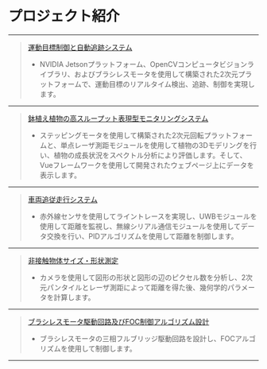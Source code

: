 # プロジェクト紹介
***
>[運動目標制御と自動追跡システム](Moving%20target%20control%20and%20automatic%20tracking%20system.md)
>- NVIDIA Jetsonプラットフォーム、OpenCVコンピュータビジョンライブラリ、およびブラシレスモータを使用して構築された2次元プラットフォームで、運動目標のリアルタイム検出、追跡、制御を実現します。
***
>[鉢植え植物の高スループット表現型モニタリングシステム](High-throughput%20phenotype%20monitoring%20system%20for%20potted%20plants.md)
>- ステッピングモータを使用して構築された2次元回転プラットフォームと、単点レーザ測距モジュールを使用して植物の3Dモデリングを行い、植物の成長状況をスペクトル分析により評価します。そして、Vueフレームワークを使用して開発されたウェブページ上にデータを表示します。
***
<!-- >[スマート薬品配送車](Smart%20medicine%20delivery%20car.md)
>- シングルボードコンピュータでyolov3アルゴリズムを使用してトレーニングされたモデルを実行し、部屋番号を認識し、病院の薬局と病室間での薬品の配送・回収作業をシミュレートします。
***
>[転がるボール制御システム](Rolling%20ball%20control%20system.md)
>- STM32H7でOpenMVライブラリを使用してボールを認識し、ボールの位置をリアルタイムで監視し、サーボモータを使用して平板の傾きを制御し、PIDアルゴリズムを使用してボールの位置を制御します。
*** -->
>[車両追従走行システム](Car%20following%20driving%20system.md)
>- 赤外線センサを使用してライントレースを実現し、UWBモジュールを使用して距離を監視し、無線シリアル通信モジュールを使用してデータ交換を行い、PIDアルゴリズムを使用して距離を制御します。
***
>[非接触物体サイズ・形状測定](Non-contact%20object%20size%20and%20shape%20measurement.md)
>- カメラを使用して図形の形状と図形の辺のピクセル数を分析し、2次元パンタイルとレーザ測距によって距離を得た後、幾何学的パラメータを計算します。
***
>[ブラシレスモータ駆動回路及びFOC制御アルゴリズム設計](Brushless%20motor%20drive%20circuit%20and%20FOC%20control%20algorithm%20design.md)
>- ブラシレスモータの三相フルブリッジ駆動回路を設計し、FOCアルゴリズムを使用して制御します。
***